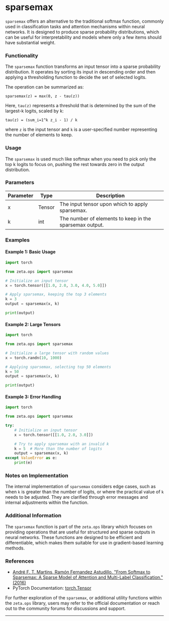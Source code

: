 # sparsemax

`sparsemax` offers an alternative to the traditional softmax function, commonly used in classification tasks and attention mechanisms within neural networks. It is designed to produce sparse probability distributions, which can be useful for interpretability and models where only a few items should have substantial weight.

### Functionality
The `sparsemax` function transforms an input tensor into a sparse probability distribution. It operates by sorting its input in descending order and then applying a thresholding function to decide the set of selected logits.

The operation can be summarized as:

`sparsemax(z) = max(0, z - tau(z))`

Here, `tau(z)` represents a threshold that is determined by the sum of the largest-k logits, scaled by k:

`tau(z) = (sum_i=1^k z_i - 1) / k`

where `z` is the input tensor and `k` is a user-specified number representing the number of elements to keep.

### Usage
The `sparsemax` is used much like softmax when you need to pick only the top k logits to focus on, pushing the rest towards zero in the output distribution.

### Parameters

| Parameter | Type        | Description                                            |
|-----------|-------------|--------------------------------------------------------|
| x         | Tensor      | The input tensor upon which to apply sparsemax.        |
| k         | int         | The number of elements to keep in the sparsemax output.|

### Examples

#### Example 1: Basic Usage

```python
import torch

from zeta.ops import sparsemax

# Initialize an input tensor
x = torch.tensor([[1.0, 2.0, 3.0, 4.0, 5.0]])

# Apply sparsemax, keeping the top 3 elements
k = 3
output = sparsemax(x, k)

print(output)
```

#### Example 2: Large Tensors

```python
import torch

from zeta.ops import sparsemax

# Initialize a large tensor with random values
x = torch.randn(10, 1000)

# Applying sparsemax, selecting top 50 elements
k = 50
output = sparsemax(x, k)

print(output)
```

#### Example 3: Error Handling

```python
import torch

from zeta.ops import sparsemax

try:
    # Initialize an input tensor
    x = torch.tensor([[1.0, 2.0, 3.0]])

    # Try to apply sparsemax with an invalid k
    k = 5  # More than the number of logits
    output = sparsemax(x, k)
except ValueError as e:
    print(e)
```

### Notes on Implementation
The internal implementation of `sparsemax` considers edge cases, such as when `k` is greater than the number of logits, or where the practical value of `k` needs to be adjusted. They are clarified through error messages and internal adjustments within the function.

### Additional Information

The `sparsemax` function is part of the `zeta.ops` library which focuses on providing operations that are useful for structured and sparse outputs in neural networks. These functions are designed to be efficient and differentiable, which makes them suitable for use in gradient-based learning methods. 

### References
- [André F. T. Martins, Ramón Fernandez Astudillo. "From Softmax to Sparsemax: A Sparse Model of Attention and Multi-Label Classification." (2016)](https://arxiv.org/abs/1602.02068)
- PyTorch Documentation: [torch.Tensor](https://pytorch.org/docs/stable/tensors.html)

For further exploration of the `sparsemax`, or additional utility functions within the `zeta.ops` library, users may refer to the official documentation or reach out to the community forums for discussions and support.

---


